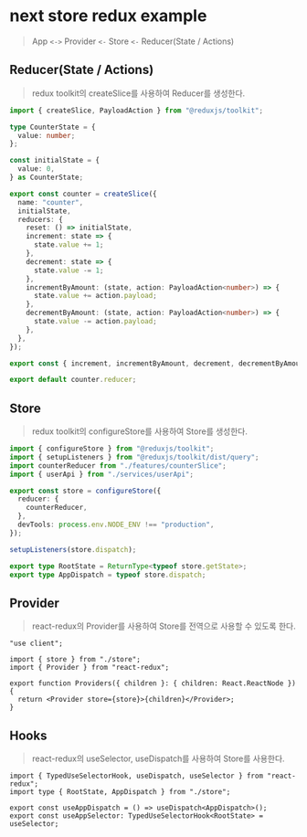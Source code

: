 # next store redux example

> App `<->` Provider `<-` Store `<-` Reducer(State / Actions)

## Reducer(State / Actions)

> redux toolkit의 createSlice를 사용하여 Reducer를 생성한다.

```ts
import { createSlice, PayloadAction } from "@reduxjs/toolkit";

type CounterState = {
  value: number;
};

const initialState = {
  value: 0,
} as CounterState;

export const counter = createSlice({
  name: "counter",
  initialState,
  reducers: {
    reset: () => initialState,
    increment: state => {
      state.value += 1;
    },
    decrement: state => {
      state.value -= 1;
    },
    incrementByAmount: (state, action: PayloadAction<number>) => {
      state.value += action.payload;
    },
    decrementByAmount: (state, action: PayloadAction<number>) => {
      state.value -= action.payload;
    },
  },
});

export const { increment, incrementByAmount, decrement, decrementByAmount, reset } = counter.actions;

export default counter.reducer;
```

## Store

> redux toolkit의 configureStore를 사용하여 Store를 생성한다.

```ts
import { configureStore } from "@reduxjs/toolkit";
import { setupListeners } from "@reduxjs/toolkit/dist/query";
import counterReducer from "./features/counterSlice";
import { userApi } from "./services/userApi";

export const store = configureStore({
  reducer: {
    counterReducer,
  },
  devTools: process.env.NODE_ENV !== "production",
});

setupListeners(store.dispatch);

export type RootState = ReturnType<typeof store.getState>;
export type AppDispatch = typeof store.dispatch;
```

## Provider

> react-redux의 Provider를 사용하여 Store를 전역으로 사용할 수 있도록 한다.

```tsx
"use client";

import { store } from "./store";
import { Provider } from "react-redux";

export function Providers({ children }: { children: React.ReactNode }) {
  return <Provider store={store}>{children}</Provider>;
}
```

## Hooks

> react-redux의 useSelector, useDispatch를 사용하여 Store를 사용한다.

```tsx
import { TypedUseSelectorHook, useDispatch, useSelector } from "react-redux";
import type { RootState, AppDispatch } from "./store";

export const useAppDispatch = () => useDispatch<AppDispatch>();
export const useAppSelector: TypedUseSelectorHook<RootState> = useSelector;
```
